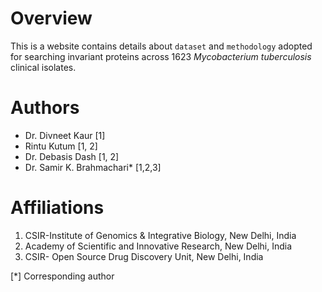 # Overview
This is a website contains details about `dataset` and `methodology` adopted for searching invariant
proteins across 1623 *Mycobacterium tuberculosis* clinical isolates.

# Authors
 - Dr. Divneet Kaur [1]
 - Rintu Kutum [1, 2]
 - Dr. Debasis Dash [1, 2]
 - Dr. Samir K. Brahmachari\* [1,2,3]

# Affiliations
  1. CSIR-Institute of Genomics & Integrative Biology, New Delhi, India
  2. Academy of Scientific and Innovative Research, New Delhi, India
  3. CSIR- Open Source Drug Discovery Unit, New Delhi, India

  [\*] Corresponding author
